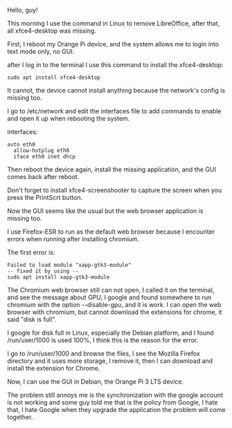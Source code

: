 Hello, guy!

This morning I use the command in Linux to remove LibreOffice, after that, all xfce4-desktop was missing.

First, I reboot my Orange Pi device, and the system allows me to login into text mode only, no GUI.

after I log in to the terminal I use this command to install the xfce4-desktop:

```
sudo apt install xfce4-desktop
```

It cannot, the device cannot install anything because the network's config is missing too.

I go to /etc/network and edit the interfaces file to add commands to enable and open it up when rebooting the system.

interfaces:

```
auto eth0
  allow-hotplug eth0
  iface eth0 inet dhcp
```

Then reboot the device again, install the missing application, and the GUI comes back after reboot.

Don't forget to install xfce4-screenshooter to capture the screen when you press the PrintScrt button.

Now the GUI seems like the usual but the web browser application is missing too.

I use Firefox-ESR to run as the default web browser because I encounter errors when running after installing chromium.

The first error is:

```
Failed to load module "xapp-gtk3-module"
-- fixed it by using --
sudo apt install xapp-gtk3-module

```

The Chromium web browser still can not open, I called it on the terminal, and see the message about GPU, I google and found somewhere to run chromium with the option --disable-gpu, and it is work. I can open the web browser with chromium, but cannot download the extensions for chrome, it said "disk is full".

I google for disk full in Linux, especially the Debian platform, and I found /run/user/1000 is used 100%, I think this is the reason for the error.

I go to /run/user/1000 and browse the files, I see the Mozilla Firefox directory and it uses more storage, I remove it, then I can download and install the extension for Chrome.

Now, I can use the GUI in Debian, the Orange Pi 3 LTS device.

The problem still annoys me is the synchronization with the google account is not working and some guy told me that is the policy from Google, I hate that, I hate Google when they upgrade the application the problem will come together.
